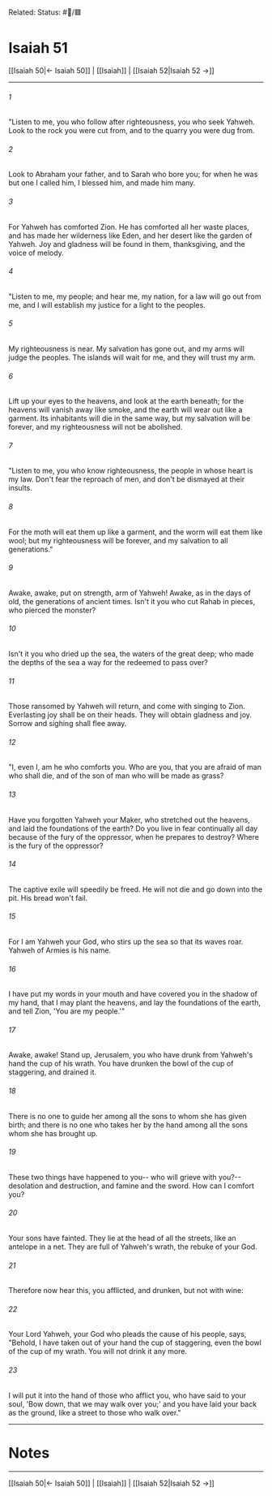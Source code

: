 Related:
Status: #📖/🟥
# Isaiah 51

[[Isaiah 50|← Isaiah 50]] | [[Isaiah]] | [[Isaiah 52|Isaiah 52 →]]
***



###### 1 
"Listen to me, you who follow after righteousness, you who seek Yahweh. Look to the rock you were cut from, and to the quarry you were dug from. 

###### 2 
Look to Abraham your father, and to Sarah who bore you; for when he was but one I called him, I blessed him, and made him many. 

###### 3 
For Yahweh has comforted Zion. He has comforted all her waste places, and has made her wilderness like Eden, and her desert like the garden of Yahweh. Joy and gladness will be found in them, thanksgiving, and the voice of melody. 

###### 4 
"Listen to me, my people; and hear me, my nation, for a law will go out from me, and I will establish my justice for a light to the peoples. 

###### 5 
My righteousness is near. My salvation has gone out, and my arms will judge the peoples. The islands will wait for me, and they will trust my arm. 

###### 6 
Lift up your eyes to the heavens, and look at the earth beneath; for the heavens will vanish away like smoke, and the earth will wear out like a garment. Its inhabitants will die in the same way, but my salvation will be forever, and my righteousness will not be abolished. 

###### 7 
"Listen to me, you who know righteousness, the people in whose heart is my law. Don't fear the reproach of men, and don't be dismayed at their insults. 

###### 8 
For the moth will eat them up like a garment, and the worm will eat them like wool; but my righteousness will be forever, and my salvation to all generations." 

###### 9 
Awake, awake, put on strength, arm of Yahweh! Awake, as in the days of old, the generations of ancient times. Isn't it you who cut Rahab in pieces, who pierced the monster? 

###### 10 
Isn't it you who dried up the sea, the waters of the great deep; who made the depths of the sea a way for the redeemed to pass over? 

###### 11 
Those ransomed by Yahweh will return, and come with singing to Zion. Everlasting joy shall be on their heads. They will obtain gladness and joy. Sorrow and sighing shall flee away. 

###### 12 
"I, even I, am he who comforts you. Who are you, that you are afraid of man who shall die, and of the son of man who will be made as grass? 

###### 13 
Have you forgotten Yahweh your Maker, who stretched out the heavens, and laid the foundations of the earth? Do you live in fear continually all day because of the fury of the oppressor, when he prepares to destroy? Where is the fury of the oppressor? 

###### 14 
The captive exile will speedily be freed. He will not die and go down into the pit. His bread won't fail. 

###### 15 
For I am Yahweh your God, who stirs up the sea so that its waves roar. Yahweh of Armies is his name. 

###### 16 
I have put my words in your mouth and have covered you in the shadow of my hand, that I may plant the heavens, and lay the foundations of the earth, and tell Zion, 'You are my people.'" 

###### 17 
Awake, awake! Stand up, Jerusalem, you who have drunk from Yahweh's hand the cup of his wrath. You have drunken the bowl of the cup of staggering, and drained it. 

###### 18 
There is no one to guide her among all the sons to whom she has given birth; and there is no one who takes her by the hand among all the sons whom she has brought up. 

###### 19 
These two things have happened to you-- who will grieve with you?-- desolation and destruction, and famine and the sword. How can I comfort you? 

###### 20 
Your sons have fainted. They lie at the head of all the streets, like an antelope in a net. They are full of Yahweh's wrath, the rebuke of your God. 

###### 21 
Therefore now hear this, you afflicted, and drunken, but not with wine: 

###### 22 
Your Lord Yahweh, your God who pleads the cause of his people, says, "Behold, I have taken out of your hand the cup of staggering, even the bowl of the cup of my wrath. You will not drink it any more. 

###### 23 
I will put it into the hand of those who afflict you, who have said to your soul, 'Bow down, that we may walk over you;' and you have laid your back as the ground, like a street to those who walk over."

---
# Notes


***
[[Isaiah 50|← Isaiah 50]] | [[Isaiah]] | [[Isaiah 52|Isaiah 52 →]]
